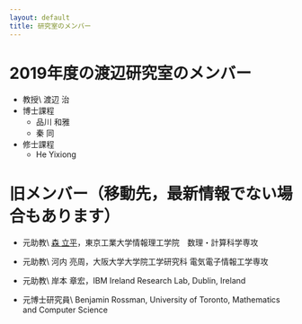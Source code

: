 ```yaml
---
layout: default
title: 研究室のメンバー
---
```


# 2019年度の渡辺研究室のメンバー

* 教授\\
  渡辺 治
* 博士課程
  * 品川 和雅
  * 秦 同
* 修士課程
  * He Yixiong

# 旧メンバー（移動先，最新情報でない場合もあります）

* 元助教\\
  [森 立平](http://q.c.titech.ac.jp/mori/)，東京工業大学情報理工学院　数理・計算科学専攻

* 元助教\\
  河内 亮周，大阪大学大学院工学研究科 電気電子情報工学専攻

* 元助教\\
  岸本 章宏，IBM Ireland Research Lab, Dublin, Ireland

* 元博士研究員\\
  Benjamin Rossman, University of Toronto, Mathematics and Computer Science
